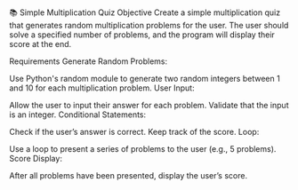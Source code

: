 📚 Simple Multiplication Quiz
Objective
Create a simple multiplication quiz that generates random multiplication problems for the user. The user should solve a specified number of problems, and the program will display their score at the end.

Requirements
Generate Random Problems:

Use Python's random module to generate two random integers between 1 and 10 for each multiplication problem.
User Input:

Allow the user to input their answer for each problem.
Validate that the input is an integer.
Conditional Statements:

Check if the user’s answer is correct.
Keep track of the score.
Loop:

Use a loop to present a series of problems to the user (e.g., 5 problems).
Score Display:

After all problems have been presented, display the user’s score.
